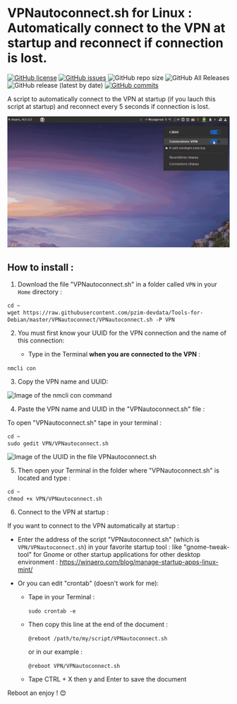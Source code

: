 # VPNautoconnect.sh for Linux : Automatically connect to the VPN at startup and reconnect if connection is lost.

[![GitHub license](https://img.shields.io/github/license/pzim-devdata/Tools-for-Debian?style=plastic)](https://github.com/pzim-devdata/Tools-for-Debian/blob/master/LICENSE)   [![GitHub issues](https://img.shields.io/github/issues/pzim-devdata/Tools-for-Debian?style=plastic)](https://github.com/pzim-devdata/Tools-for-Debian/issues)    ![GitHub repo size](https://img.shields.io/github/repo-size/pzim-devdata/Tools-for-Debian?style=plastic)    ![GitHub All Releases](https://img.shields.io/github/downloads/pzim-devdata/Tools-for-Debian/total?style=plastic)    ![GitHub release (latest by date)](https://img.shields.io/github/v/release/pzim-devdata/Tools-for-Debian?style=plastic)    [![GitHub commits](https://img.shields.io/github/commits-since/pzim-devdata/Tools-for-Debian/v1.0.0.svg?style=plastic)](https://GitHub.com/pzim-devata/Tools-for-Debian/commit/)

A script to automatically connect to the VPN at startup (if you lauch this script at startup) and reconnect  every 5 seconds if connection is lost.


![Presentation__gif](GifVPN)


## How to install :



1. Download the file "VPNautoconnect.sh" in a folder called `VPN` in your `Home` directory :

```
cd ~
wget https://raw.githubusercontent.com/pzim-devdata/Tools-for-Debian/master/VPNautoconnect/VPNautoconnect.sh -P VPN
```





2. You must first know your UUID for the VPN connection and the name of this connection:

    - Type in the Terminal **when you are connected to the VPN** :

`nmcli con`





3. Copy the VPN name and UUID:


![Image of the nmcli con command](https://github.com/pzim-devdata/Tools-for-Debian/blob/master/VPNautoconnect/Image1.png)





4. Paste the VPN name and UUID in the "VPNautoconnect.sh" file :

To open "VPNautoconnect.sh" tape in your terminal :
```
cd ~
sudo gedit VPN/VPNautoconnect.sh
``` 

![Image of the UUID in the file VPNautoconnect.sh](https://github.com/pzim-devdata/Tools-for-Debian/blob/master/VPNautoconnect/Image2.png)





5. Then open your Terminal in the folder where "VPNautoconnect.sh" is located and type :

```
cd ~
chmod +x VPN/VPNautoconnect.sh
``` 





6. Connect to the VPN at startup :

If you want to connect to the VPN automatically at startup :

   - Enter the address of the script "VPNautoconnect.sh" (which is `VPN/VPNautoconnect.sh`)  in your favorite startup tool : like "gnome-tweak-tool" for Gnome or other startup applications for other desktop environment : https://winaero.com/blog/manage-startup-apps-linux-mint/

   - Or you can edit "crontab" (doesn't work for me):

        - Tape in your Terminal :
        
            `sudo crontab -e`

        - Then copy this line at the end of the document :

            `@reboot /path/to/my/script/VPNautoconnect.sh`

            or in our example :

            `@reboot VPN/VPNautoconnect.sh` 


        - Tape CTRL + X then y and Enter to save the document


Reboot an enjoy ! :blush:


   
